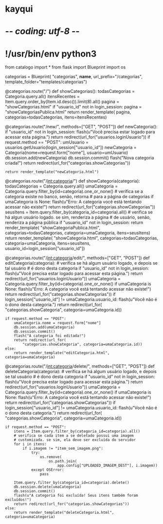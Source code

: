 # kayqui
# -*- coding: utf-8 -*-
# !/usr/bin/env python3

from catalogo import *
from flask import Blueprint
import os

categorias = Blueprint(
    "categorias", __name__,
    url_prefix="/categorias",
    template_folder="templates/categorias")


@categorias.route("/")
def showCategorias():
    todasCategorias = Categoria.query.all()
    itensRecentes = Item.query.order_by(Item.id.desc()).limit(8).all()
    pagina = "showCategorias.html"
    if "usuario_id" not in login_session:
        pagina = "showCategoriasPublica.html"
    return render_template(
        pagina, categorias=todasCategorias, itens=itensRecentes)


@categorias.route("/new/", methods=["GET", "POST"])
def newCategoria():
    if "usuario_id" not in login_session:
        flash(u"Você precisa estar logado para acessar esta página.")
        return redirect(url_for("usuarios.loginUsuario"))
    if request.method == "POST":
        umUsuario = usuarios.getUsuario(login_session["usuario_id"])
        newCategoria = Categoria(nome=request.form["nome"], usuario=umUsuario)
        db.session.add(newCategoria)
        db.session.commit()
        flash("Nova categoria criada!")
        return redirect(url_for("categorias.showCategorias"))

    return render_template("newCategoria.html")


@categorias.route("/<int:categoria>/")
def showCategoria(categoria):
    todasCategorias = Categoria.query.all()
    umaCategoria = Categoria.query.filter_by(id=categoria).one_or_none()
    # verifica se a categoria existe no banco, senão, retorna
    # para a página de categorias
    if umaCategoria is None:
        flash(u"Erro: A categoria você está tentando acessar não existe!")
        return redirect(url_for("categorias.showCategorias"))
    seusItens = Item.query.filter_by(categoria_id=categoria).all()
    # verifica se há algun usuário logado. se sim, renderiza a página
    # de usuário, senão, renderiza a página pública
    if "usuario_id" not in login_session:
        return render_template(
            "showCategoriaPublica.html", categorias=todasCategorias,
            categoria=umaCategoria, itens=seusItens)
    return render_template(
        "showCategoria.html", categorias=todasCategorias,
        categoria=umaCategoria, itens=seusItens,
        usuario_id=login_session["usuario_id"])


@categorias.route("/<int:categoria>/edit/", methods=["GET", "POST"])
def editCategoria(categoria):
    # verifica se há algum usuário logado, e depois se tal usuário
    # é dono desta categoria
    if "usuario_id" not in login_session:
        flash(u"Você precisa estar logado para acessar esta página.")
        return redirect(url_for("usuarios.loginUsuario"))
    umaCategoria = Categoria.query.filter_by(id=categoria).one_or_none()
    if umaCategoria is None:
        flash(u"Erro: A categoria você está tentando acessar não existe!")
        return redirect(url_for("categorias.showCategorias"))
    if login_session["usuario_id"] != umaCategoria.usuario_id:
        flash(u"Você não é o dono desta categoria.")
        return redirect(url_for(
            "categorias.showCategoria", categoria=umaCategoria.id))

    if request.method == "POST":
        umaCategoria.nome = request.form["nome"]
        db.session.add(umaCategoria)
        db.session.commit()
        flash("A categoria foi editada!")
        return redirect(url_for(
            "categorias.showCategoria", categoria=umaCategoria.id))
    else:
        return render_template("editCategoria.html", categoria=umaCategoria)


@categorias.route("/<int:categoria>/delete/", methods=["GET", "POST"])
def deleteCategoria(categoria):
    # verifica se há algum usuário logado, e depois se tal usuário
    # é dono desta categoria
    if "usuario_id" not in login_session:
        flash(u"Você precisa estar logado para acessar esta página.")
        return redirect(url_for("usuarios.loginUsuario"))
    umaCategoria = Categoria.query.filter_by(id=categoria).one_or_none()
    if umaCategoria is None:
        flash(u"Erro: A categoria você está tentando acessar não existe!")
        return redirect(url_for("categorias.showCategorias"))
    if login_session["usuario_id"] != umaCategoria.usuario_id:
        flash(u"Você não é o dono desta categoria.")
        return redirect(url_for(
            "categorias.showCategoria", categoria=umaCategoria.id))

    if request.method == "POST":
        itens = Item.query.filter_by(categoria_id=categoria).all()
        # verifica se cada item a se deletado possui uma imagem
        # customizada. se sim, ela deve ser excluída do servidor
        for i in itens:
            if i.imagem != "item_sem_imagem.png":
                try:
                    os.remove(
                        os.path.join(
                            app.config["UPLOADED_IMAGEM_DEST"], i.imagem))
                except OSError:
                    pass

        Item.query.filter_by(categoria_id=categoria).delete()
        db.session.delete(umaCategoria)
        db.session.commit()
        flash(u"A categoria foi excluída! Seus itens também foram excluídos!")
        return redirect(url_for("categorias.showCategorias"))
    else:
        return render_template("deleteCategoria.html", categoria=umaCategoria)
